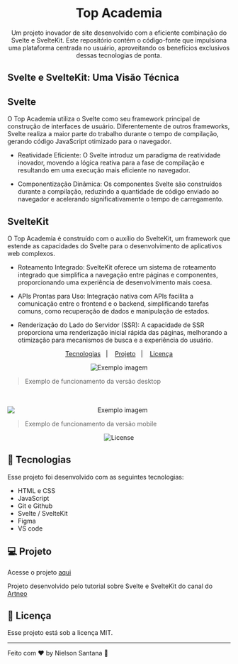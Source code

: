 <h1 align="center"> Top Academia </h1>

<p align="center">
Um projeto inovador de site desenvolvido com a eficiente combinação do Svelte e SvelteKit. Este repositório contém o código-fonte que impulsiona uma plataforma centrada no usuário, aproveitando os benefícios exclusivos dessas tecnologias de ponta.
</p>

## Svelte e SvelteKit: Uma Visão Técnica
## Svelte
O Top Academia utiliza o Svelte como seu framework principal de construção de interfaces de usuário. Diferentemente de outros frameworks, Svelte realiza a maior parte do trabalho durante o tempo de compilação, gerando código JavaScript otimizado para o navegador.

 - Reatividade Eficiente: O Svelte introduz um paradigma de reatividade inovador, movendo a lógica reativa para a fase de compilação e resultando em uma execução mais eficiente no navegador.

 - Componentização Dinâmica: Os componentes Svelte são construídos durante a compilação, reduzindo a quantidade de código enviado ao navegador e acelerando significativamente o tempo de carregamento.

## SvelteKit
O Top Academia é construído com o auxílio do SvelteKit, um framework que estende as capacidades do Svelte para o desenvolvimento de aplicativos web complexos.

 - Roteamento Integrado: SvelteKit oferece um sistema de roteamento integrado que simplifica a navegação entre páginas e componentes, proporcionando uma experiência de desenvolvimento mais coesa.

 - APIs Prontas para Uso: Integração nativa com APIs facilita a comunicação entre o frontend e o backend, simplificando tarefas comuns, como recuperação de dados e manipulação de estados.

 - Renderização do Lado do Servidor (SSR): A capacidade de SSR proporciona uma renderização inicial rápida das páginas, melhorando a otimização para mecanismos de busca e a experiência do usuário.

<p align="center">
  <a href="#-tecnologias">Tecnologias</a>&nbsp;&nbsp;&nbsp;|&nbsp;&nbsp;&nbsp;
  <a href="#-projeto">Projeto</a>&nbsp;&nbsp;&nbsp;|&nbsp;&nbsp;&nbsp;
  <a href="#memo-licença">Licença</a>
</p>

<p align="center" style="margin: 0;">
    <img src="/src/lib/assets/desktop-view.gif" alt="Exemplo imagem">

> Exemplo de funcionamento da versão desktop
</p><br><br>


<p align="center" style="margin: 0;">
  <img src="/src/lib/assets/mobile-view.gif" alt="Exemplo imagem" style="display: block; margin: auto;">

> Exemplo de funcionamento da versão mobile
</p>



<p align="center">
  <img alt="License" src="https://img.shields.io/static/v1?label=license&message=MIT&color=49AA26&labelColor=000000">
</p>

## 🚀 Tecnologias

Esse projeto foi desenvolvido com as seguintes tecnologias:

- HTML e CSS
- JavaScript
- Git e Github
- Svelte / SvelteKit
- Figma
- VS code

## 💻 Projeto

Acesse o projeto <a href="https://top-academia.vercel.app" target="_blank">aqui</a>

Projeto desenvolvido pelo tutorial sobre Svelte e SvelteKit do canal do <a href="https://www.youtube.com/@artneo7" target="_blank">Artneo</a>


## :memo: Licença

Esse projeto está sob a licença MIT.

---

Feito com ♥ by Nielson Santana :wave: